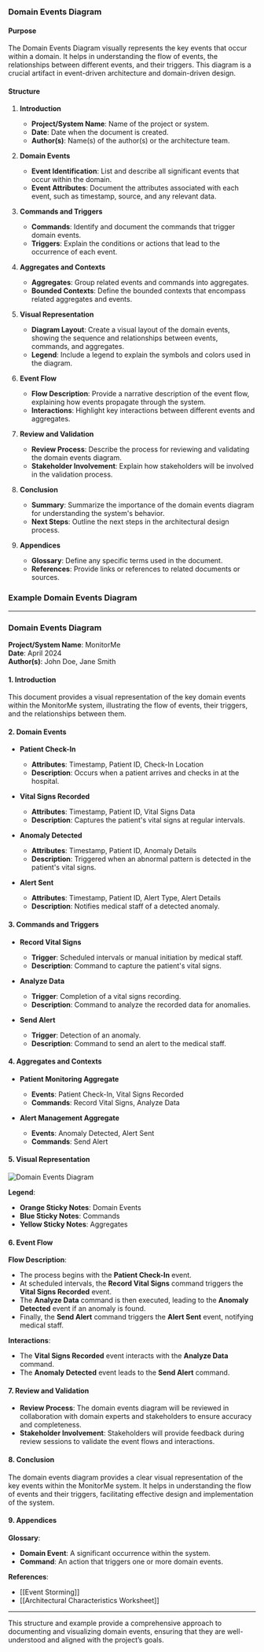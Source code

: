 ### Domain Events Diagram

#### **Purpose**
The Domain Events Diagram visually represents the key events that occur within a domain. It helps in understanding the flow of events, the relationships between different events, and their triggers. This diagram is a crucial artifact in event-driven architecture and domain-driven design.

#### **Structure**

1. **Introduction**
   - **Project/System Name**: Name of the project or system.
   - **Date**: Date when the document is created.
   - **Author(s)**: Name(s) of the author(s) or the architecture team.

2. **Domain Events**
   - **Event Identification**: List and describe all significant events that occur within the domain.
   - **Event Attributes**: Document the attributes associated with each event, such as timestamp, source, and any relevant data.

3. **Commands and Triggers**
   - **Commands**: Identify and document the commands that trigger domain events.
   - **Triggers**: Explain the conditions or actions that lead to the occurrence of each event.

4. **Aggregates and Contexts**
   - **Aggregates**: Group related events and commands into aggregates.
   - **Bounded Contexts**: Define the bounded contexts that encompass related aggregates and events.

5. **Visual Representation**
   - **Diagram Layout**: Create a visual layout of the domain events, showing the sequence and relationships between events, commands, and aggregates.
   - **Legend**: Include a legend to explain the symbols and colors used in the diagram.

6. **Event Flow**
   - **Flow Description**: Provide a narrative description of the event flow, explaining how events propagate through the system.
   - **Interactions**: Highlight key interactions between different events and aggregates.

7. **Review and Validation**
   - **Review Process**: Describe the process for reviewing and validating the domain events diagram.
   - **Stakeholder Involvement**: Explain how stakeholders will be involved in the validation process.

8. **Conclusion**
   - **Summary**: Summarize the importance of the domain events diagram for understanding the system's behavior.
   - **Next Steps**: Outline the next steps in the architectural design process.

9. **Appendices**
   - **Glossary**: Define any specific terms used in the document.
   - **References**: Provide links or references to related documents or sources.

### Example Domain Events Diagram

---

### Domain Events Diagram

**Project/System Name**: MonitorMe  
**Date**: April 2024  
**Author(s)**: John Doe, Jane Smith

#### 1. Introduction

This document provides a visual representation of the key domain events within the MonitorMe system, illustrating the flow of events, their triggers, and the relationships between them.

#### 2. Domain Events

- **Patient Check-In**
  - **Attributes**: Timestamp, Patient ID, Check-In Location
  - **Description**: Occurs when a patient arrives and checks in at the hospital.

- **Vital Signs Recorded**
  - **Attributes**: Timestamp, Patient ID, Vital Signs Data
  - **Description**: Captures the patient's vital signs at regular intervals.

- **Anomaly Detected**
  - **Attributes**: Timestamp, Patient ID, Anomaly Details
  - **Description**: Triggered when an abnormal pattern is detected in the patient's vital signs.

- **Alert Sent**
  - **Attributes**: Timestamp, Patient ID, Alert Type, Alert Details
  - **Description**: Notifies medical staff of a detected anomaly.

#### 3. Commands and Triggers

- **Record Vital Signs**
  - **Trigger**: Scheduled intervals or manual initiation by medical staff.
  - **Description**: Command to capture the patient's vital signs.

- **Analyze Data**
  - **Trigger**: Completion of a vital signs recording.
  - **Description**: Command to analyze the recorded data for anomalies.

- **Send Alert**
  - **Trigger**: Detection of an anomaly.
  - **Description**: Command to send an alert to the medical staff.

#### 4. Aggregates and Contexts

- **Patient Monitoring Aggregate**
  - **Events**: Patient Check-In, Vital Signs Recorded
  - **Commands**: Record Vital Signs, Analyze Data

- **Alert Management Aggregate**
  - **Events**: Anomaly Detected, Alert Sent
  - **Commands**: Send Alert

#### 5. Visual Representation

![Domain Events Diagram](path/to/diagram.png)

**Legend**:
- **Orange Sticky Notes**: Domain Events
- **Blue Sticky Notes**: Commands
- **Yellow Sticky Notes**: Aggregates

#### 6. Event Flow

**Flow Description**:
- The process begins with the **Patient Check-In** event.
- At scheduled intervals, the **Record Vital Signs** command triggers the **Vital Signs Recorded** event.
- The **Analyze Data** command is then executed, leading to the **Anomaly Detected** event if an anomaly is found.
- Finally, the **Send Alert** command triggers the **Alert Sent** event, notifying medical staff.

**Interactions**:
- The **Vital Signs Recorded** event interacts with the **Analyze Data** command.
- The **Anomaly Detected** event leads to the **Send Alert** command.

#### 7. Review and Validation

- **Review Process**: The domain events diagram will be reviewed in collaboration with domain experts and stakeholders to ensure accuracy and completeness.
- **Stakeholder Involvement**: Stakeholders will provide feedback during review sessions to validate the event flows and interactions.

#### 8. Conclusion

The domain events diagram provides a clear visual representation of the key events within the MonitorMe system. It helps in understanding the flow of events and their triggers, facilitating effective design and implementation of the system.

#### 9. Appendices

**Glossary**:
- **Domain Event**: A significant occurrence within the system.
- **Command**: An action that triggers one or more domain events.

**References**:
- [[Event Storming]]
- [[Architectural Characteristics Worksheet]]

---

This structure and example provide a comprehensive approach to documenting and visualizing domain events, ensuring that they are well-understood and aligned with the project’s goals.